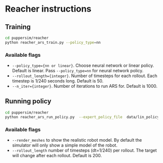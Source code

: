 # Reacher instructions
## Training
```bash
cd puppersim/reacher
python reacher_ars_train.py --policy_type=nn
```
### Available flags
* ``--policy_type={nn or linear}``. Choose neural network or linear policy. Default is linear. Pass ``--policy_type=nn`` for neural network policy.
* ``--rollout_length={integer}``. Number of timesteps for each rollout. Each timestep is 1/240 seconds long. Default is 50.
* ``--n_iter={integer}``. Number of iterations to run ARS for. Default is 1000.

## Running policy
```bash
cd puppersim/reacher 
python reacher_ars_run_policy.py  --expert_policy_file  data/lin_policy_plus_latest.npz  --json_file data/params.json --render --realtime
```

### Available flags
* ``--render_meshes`` to show the realistic robot model. By default the simulator will only show a simple model of the robot.
* ``--rollout_length`` number of timesteps (dt=1/240) per rollout. The target will change after each rollout. Default is 200.
